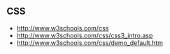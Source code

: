 
## CSS
* http://www.w3schools.com/css
* http://www.w3schools.com/css/css3_intro.asp
* http://www.w3schools.com/css/demo_default.htm